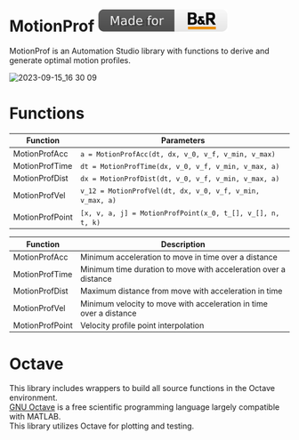 # MotionProf [![Made for B&R](https://raw.githubusercontent.com/hilch/BandR-badges/dfd5e264d7d2dd369fd37449605673f779db437d/Made-For-BrAutomation.svg)](https://www.br-automation.com)

MotionProf is an Automation Studio library with functions to derive and generate optimal motion profiles.

![2023-09-15_16 30 09](https://github.com/tmatijevich/MotionProf/assets/33841634/e68a4a9c-4481-4d25-912a-1510f0f2ae5e)

# Functions

Function | Parameters
---|---
MotionProfAcc | `a = MotionProfAcc(dt, dx, v_0, v_f, v_min, v_max)`
MotionProfTime | `dt = MotionProfTime(dx, v_0, v_f, v_min, v_max, a)`
MotionProfDist | `dx = MotionProfDist(dt, v_0, v_f, v_min, v_max, a)`
MotionProfVel | `v_12 = MotionProfVel(dt, dx, v_0, v_f, v_min, v_max, a)`
MotionProfPoint | `[x, v, a, j] = MotionProfPoint(x_0, t_[], v_[], n, t, k)`

Function | Description
---|---
MotionProfAcc | Minimum acceleration to move in time over a distance
MotionProfTime | Minimum time duration to move with acceleration over a distance
MotionProfDist | Maximum distance from move with acceleration in time
MotionProfVel | Minimum velocity to move with acceleration in time over a distance
MotionProfPoint | Velocity profile point interpolation

# Octave

This library includes wrappers to build all source functions in the Octave environment.  
[GNU Octave](https://octave.org/) is a free scientific programming language largely compatible with MATLAB.  
This library utilizes Octave for plotting and testing.
